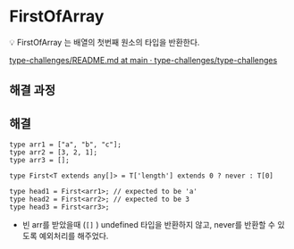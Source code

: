 # FirstOfArray<T>

<aside>
💡 FirstOfArray<T> 는 배열의 첫번째 원소의 타입을 반환한다.

</aside>

[type-challenges/README.md at main · type-challenges/type-challenges](https://github.com/type-challenges/type-challenges/blob/main/questions/00014-easy-first/README.md)

## 해결 과정

## 해결

```tsx
type arr1 = ["a", "b", "c"];
type arr2 = [3, 2, 1];
type arr3 = [];

type First<T extends any[]> = T['length'] extends 0 ? never : T[0]

type head1 = First<arr1>; // expected to be 'a'
type head2 = First<arr2>; // expected to be 3
type head3 = First<arr3>;
```

- 빈 arr를 받았을때 (`[]` ) undefined 타입을 반환하지 않고, never를 반환할 수 있도록 예외처리를 해주었다.